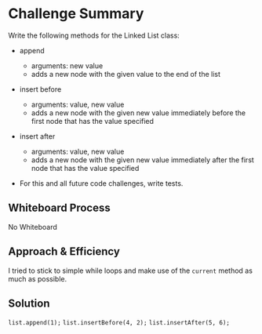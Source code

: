 # Challenge Summary
Write the following methods for the Linked List class:

* append
  * arguments: new value
  * adds a new node with the given value to the end of the list

* insert before
  * arguments: value, new value
  * adds a new node with the given new value immediately before the first node that has the value specified

* insert after
  * arguments: value, new value
  * adds a new node with the given new value immediately after the first node that has the value specified

* For this and all future code challenges, write tests.

## Whiteboard Process

No Whiteboard

## Approach & Efficiency

I tried to stick to simple while loops and make use of the `current` method as much as possible.

## Solution

`list.append(1);`
`list.insertBefore(4, 2);`
`list.insertAfter(5, 6);`
